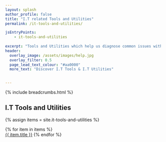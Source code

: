 ```yaml
---
layout: splash 
author_profile: false 
title: "I.T related Tools and Utilities"
permalink: /it-tools-and-utilities/

jsEntryPoints:
    - it-tools-and-utilities
    
excerpt: "Tools and Utilities which help us diagnose common issues with your I.T operations."
header:
  overlay_image: /assets/images/help.jpg
  overlay_filter: 0.5 
  page_lead_text_colour: "#aa0000"
  more_text: "Discover I.T Tools & I.T Utilities"

  
---
```


{% include breadcrumbs.html %}

## <i class="fas fa-cloud page-title-icon" aria-hidden="true"></i> I.T Tools and Utilities

{% assign items = site.it-tools-and-utilities %}
        
{% for item in items %}            
<a href="{{ item.url }}">{{ item.title }}</a>
{% endfor %}